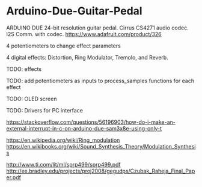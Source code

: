 # Arduino-Due-Guitar-Pedal

ARDUINO DUE 24-bit resolution guitar pedal.
Cirrus CS4271 audio codec. 
I2S Comm. with codec.
https://www.adafruit.com/product/326

4 potentiometers to change effect parameters

4 digital effects: Distortion, Ring Modulator, Tremolo, and Reverb.

TODO: effects

TODO: add potentiometers as inputs to process_samples functions for each effect

TODO: OLED screen

TODO: Drivers for PC interface

https://stackoverflow.com/questions/56196903/how-do-i-make-an-external-interrupt-in-c-on-arduino-due-sam3x8e-using-only-t

https://en.wikipedia.org/wiki/Ring_modulation
https://en.wikibooks.org/wiki/Sound_Synthesis_Theory/Modulation_Synthesis

http://www.ti.com/lit/ml/sprp499/sprp499.pdf
http://ee.bradley.edu/projects/proj2008/gegudps/Czubak_Raheja_Final_Paper.pdf

